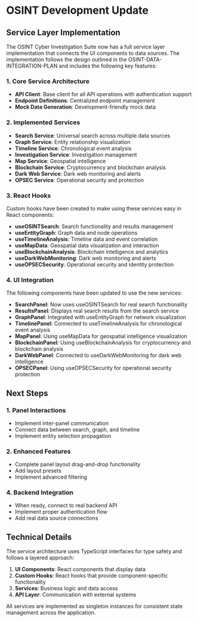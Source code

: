 # OSINT Development Update

## Service Layer Implementation

The OSINT Cyber Investigation Suite now has a full service layer implementation that connects the UI components to data sources. The implementation follows the design outlined in the OSINT-DATA-INTEGRATION-PLAN and includes the following key features:

### 1. Core Service Architecture

- **API Client**: Base client for all API operations with authentication support
- **Endpoint Definitions**: Centralized endpoint management
- **Mock Data Generation**: Development-friendly mock data

### 2. Implemented Services

- **Search Service**: Universal search across multiple data sources
- **Graph Service**: Entity relationship visualization
- **Timeline Service**: Chronological event analysis
- **Investigation Service**: Investigation management
- **Map Service**: Geospatial intelligence
- **Blockchain Service**: Cryptocurrency and blockchain analysis
- **Dark Web Service**: Dark web monitoring and alerts
- **OPSEC Service**: Operational security and protection

### 3. React Hooks

Custom hooks have been created to make using these services easy in React components:

- **useOSINTSearch**: Search functionality and results management
- **useEntityGraph**: Graph data and node operations
- **useTimelineAnalysis**: Timeline data and event correlation
- **useMapData**: Geospatial data visualization and interaction
- **useBlockchainAnalysis**: Blockchain intelligence and analytics
- **useDarkWebMonitoring**: Dark web monitoring and alerts
- **useOPSECSecurity**: Operational security and identity protection

### 4. UI Integration

The following components have been updated to use the new services:

- **SearchPanel**: Now uses useOSINTSearch for real search functionality
- **ResultsPanel**: Displays real search results from the search service
- **GraphPanel**: Integrated with useEntityGraph for network visualization
- **TimelinePanel**: Connected to useTimelineAnalysis for chronological event analysis
- **MapPanel**: Using useMapData for geospatial intelligence visualization
- **BlockchainPanel**: Using useBlockchainAnalysis for cryptocurrency and blockchain analysis
- **DarkWebPanel**: Connected to useDarkWebMonitoring for dark web intelligence
- **OPSECPanel**: Using useOPSECSecurity for operational security protection

## Next Steps

### 1. Panel Interactions

- Implement inter-panel communication
- Connect data between search, graph, and timeline
- Implement entity selection propagation

### 2. Enhanced Features

- Complete panel layout drag-and-drop functionality
- Add layout presets
- Implement advanced filtering

### 4. Backend Integration

- When ready, connect to real backend API
- Implement proper authentication flow
- Add real data source connections

## Technical Details

The service architecture uses TypeScript interfaces for type safety and follows a layered approach:

1. **UI Components**: React components that display data
2. **Custom Hooks**: React hooks that provide component-specific functionality
3. **Services**: Business logic and data access
4. **API Layer**: Communication with external systems

All services are implemented as singleton instances for consistent state management across the application.
